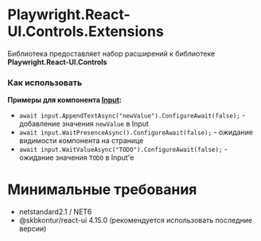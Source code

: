 # Playwright.React-UI.Controls.Extensions

Библиотека предоставляет набор расширений к библиотеке **Playwright.React-UI.Controls**

### Как использовать  

**Примеры для компонента [Input](https://tech.skbkontur.ru/react-ui/#/Components/Input):**  

+ `await input.AppendTextAsync("newValue").ConfigureAwait(false);` - добавление значения `newValue` в Input  
+ `await input.WaitPresenceAsync().ConfigureAwait(false);` - ожидание видимости компонента на странице  
+ `await input.WaitValueAsync("TODO").ConfigureAwait(false);` - ожидание значения `TODO` в Input'e  


# Минимальные требования

+ netstandard2.1 / NET6
+ @skbkontur/react-ui 4.15.0 (рекомендуется использовать последние версии)